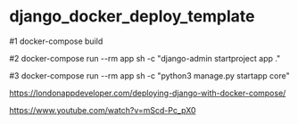 # django_docker_deploy_template

#1 docker-compose build

#2 docker-compose run --rm app sh -c "django-admin startproject app ."

#3 docker-compose run --rm app sh -c "python3 manage.py startapp core"


https://londonappdeveloper.com/deploying-django-with-docker-compose/

https://www.youtube.com/watch?v=mScd-Pc_pX0